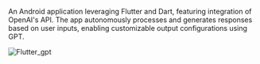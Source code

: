 An Android application leveraging Flutter and Dart, featuring integration of OpenAI's API. The app autonomously processes and generates responses based on user inputs, enabling customizable output configurations using GPT.


![Flutter_gpt](https://github.com/HananMustafa/FlutterGPT/assets/151427566/535db54c-4ed1-46a7-bee2-ac72fcdcea89)
